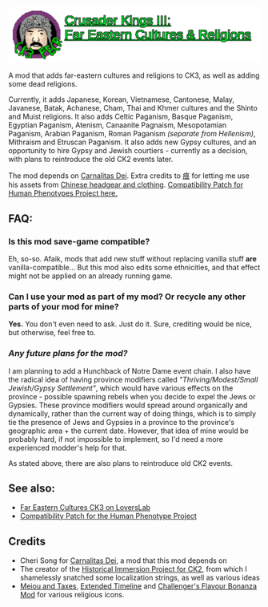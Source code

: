 ![Title](https://raw.githubusercontent.com/Metalhead33/Far-Eastern-Culture-and-Religions-CK3/master/title-big.png)

A mod that adds far-eastern cultures and religions to CK3, as well as adding some dead religions.

Currently, it adds Japanese, Korean, Vietnamese, Cantonese, Malay, Javanese, Batak, Achanese, Cham, Thai and Khmer cultures and the Shinto and Muist religions. It also adds Celtic Paganism, Basque Paganism, Egyptian Paganism, Atenism, Canaanite Pagnaism, Mesopotamian Paganism, Arabian Paganism, Roman Paganism *(separate from Hellenism)*, Mithraism and Etruscan Paganism. It also adds new Gypsy cultures, and an opportunity to hire Gypsy and Jewish courtiers - currently as a decision, with plans to reintroduce the old CK2 events later.

The mod depends on [Carnalitas Dei](https://gitgud.io/cherisong/carnalitas-dei). Extra credits to [痕](https://steamcommunity.com/profiles/76561198211411909) for letting me use his assets from [Chinese headgear and clothing](https://steamcommunity.com/sharedfiles/filedetails/?id=2277707334CFP). [Compatibility Patch for Human Phenotypes Project here.](https://git.touhou.fm/metalhead/paradox-mods/ck3-human-phenotype-project-compatibility-patches/-/archive/master/ck3-human-phenotype-project-compatibility-patches-master.zip)


## **FAQ:**

### **Is this mod save-game compatible?**

Eh, so-so. Afaik, mods that add new stuff without replacing vanilla stuff **are** vanilla-compatible... But this mod also edits some ethnicities, and that effect might not be applied on an already running game.


### **Can I use your mod as part of my mod? Or recycle any other parts of your mod for mine?**

**Yes.** You don't even need to ask. Just do it. Sure, crediting would be nice, but otherwise, feel free to.


### ***Any future plans for the mod?***

I am planning to add a Hunchback of Notre Dame event chain. I also have the radical idea of having province modifiers called *"Thriving/Modest/Small Jewish/Gypsy Settlement"*, which would have various effects on the province - possible spawning rebels when you decide to expel the Jews or Gypsies. These province modifiers would spread around organically and dynamically, rather than the current way of doing things, which is to simply tie the presence of Jews and Gypsies in a province to the province's geographic area + the current date. However, that idea of mine would be probably hard, if not impossible to implement, so I'd need a more experienced modder's help for that.

As stated above, there are also plans to reintroduce old CK2 events.

## **See also:**

- [Far Eastern Cultures CK3 on LoversLab](https://www.loverslab.com/topic/153333-mod-far-eastern-cultures-and-religions/)
- [Compatibility Patch for the Human Phenotype Project](https://git.touhou.fm/metalhead/paradox-mods/ck3-human-phenotype-project-compatibility-patches)

## Credits

- Cheri Song for [Carnalitas Dei](https://gitgud.io/cherisong/carnalitas-dei), a mod that this mod depends on
- The creator of the [Historical Immersion Project for CK2](https://forum.paradoxplaza.com/forum/threads/historical-immersion-project-download-faq.748775/), from which I shamelessly snatched some localization strings, as well as various ideas
- [Meiou and Taxes](https://steamcommunity.com/sharedfiles/filedetails/?id=2630437525), [Extended Timeline](https://steamcommunity.com/sharedfiles/filedetails/?l=hungarian&id=217416366) and [Challenger's Flavour Bonanza Mod](https://steamcommunity.com/sharedfiles/filedetails/?id=438503893) for various religious icons.
